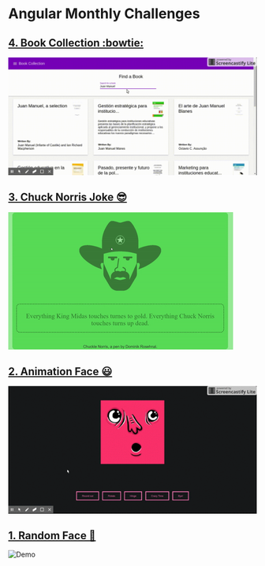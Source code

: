 # Angular Monthly Challenges

## [4. Book Collection :bowtie: ](./challenges/4-book-collection/readme.md)

![Demo](./challenges/4-book-collection/demo.gif)

## [3. Chuck Norris Joke 😎](./challenges/3-chuck-norris-joke/readme.md)

![Demo](./challenges/3-chuck-norris-joke/demo.gif)

## [2. Animation Face 😃](./challenges/2-animation-face/readme.md)

![Demo](./challenges/2-animation-face/demo.gif)

## [1. Random Face 🤡](./challenges/1-random-face/readme.md)

![Demo](./challenges/1-random-face/demo.gif)
